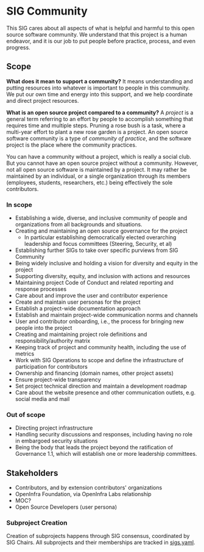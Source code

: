 # SIG Community

This SIG cares about all aspects of what is helpful and harmful to this open source software community.
We understand that this project is a human endeavor, and it is our job to put people before practice, process, and even progress.

## Scope

**What does it mean to support a community?**
It means understanding and putting resources into whatever is important to people in this community.
We put our own time and energy into this support, and we help coordinate and direct project resources.

**What is an open source project compared to a community?**
A _project_ is a general term referring to an effort by people to accomplish something that requires time and multiple steps. Pruning a rose bush is a task, where a multi-year effort to plant a new rose garden is a project.
An open source software community is a type of _community of practice_, and the software project is the place where the community practices.

You can have a community without a project, which is really a social club.
But you cannot have an open source project without a community.
However, not all open source software is maintained by a project.
It may rather be maintained by an individual, or a single organization through its members (employees, students, researchers, etc.) being effectively the sole contributors.



### In scope

* Establishing a wide, diverse, and inclusive community of people and organizations from all backgrounds and situations.
* Creating and maintaining an open source governance for the project
  - In particular establishing democratically elected overarching leadership and focus committees (Steering, Security, et al)
* Establishing further SIGs to take over specific purviews from SIG Community
* Being widely inclusive and holding a vision for diversity and equity in the project
* Supporting diversity, equity, and inclusion with actions and resources
* Maintaining project Code of Conduct and related reporting and response processes
* Care about and improve the user and contributor experience
* Create and maintain user personas for the project
* Establish a project-wide documentation approach
* Establish and maintain project-wide communication norms and channels
* User and contributor onboarding, i.e., the process for bringing new people into the project
* Creating and maintaining project role definitions and responsibility/authority matrix
* Keeping track of project and community health, including the use of metrics
* Work with SIG Operations to scope and define the infrastructure of participation for contributors
* Ownership and financing (domain names, other project assets)
* Ensure project-wide transparency
* Set project technical direction and maintain a development roadmap
* Care about the website presence and other communication outlets, e.g. social media and mail

### Out of scope

* Directing project infrastructure
* Handling security discussions and responses, including having no role in embargoed security situations
* Being the body that leads the project beyond the ratification of Governance 1.1, which will establish one or more leadership committees.

## Stakeholders

* Contributors, and by extension contributors' organizations
* OpenInfra Foundation, via OpenInfra Labs relationship
* MOC?
* Open Source Developers (user persona)


### Subproject Creation

Creation of subprojects happens through SIG consensus, coordinated by SIG Chairs.
All subprojects and their memberships are tracked in [sigs.yaml](../sigs.yaml).
